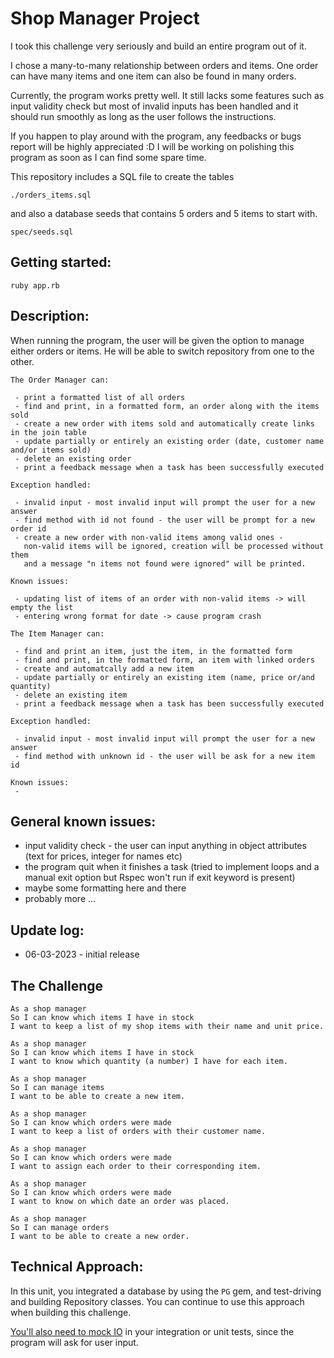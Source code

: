 Shop Manager Project
=================

I took this challenge very seriously and build an entire program out of it. 

I chose a many-to-many relationship between orders and items. One order can have many items and one item can also be found in many orders.

Currently, the program works pretty well. It still lacks some features such as input validity check but most of invalid inputs has been handled and it should run smoothly as long as the user follows the instructions.

If you happen to play around with the program, any feedbacks or bugs report will be highly appreciated :D I will be working on polishing this program as soon as I can find some spare time.

This repository includes a SQL file to create the tables
```
./orders_items.sql
```
and also a database seeds that contains 5 orders and 5 items to start with.
```
spec/seeds.sql
```

Getting started:
---------------
```
ruby app.rb
```

Description:
------------

When running the program, the user will be given the option to manage either orders or items. He will be able to switch repository from one to the other.

```
The Order Manager can:

 - print a formatted list of all orders
 - find and print, in a formatted form, an order along with the items sold
 - create a new order with items sold and automatically create links in the join table
 - update partially or entirely an existing order (date, customer name and/or items sold)
 - delete an existing order
 - print a feedback message when a task has been successfully executed

Exception handled:

 - invalid input - most invalid input will prompt the user for a new answer
 - find method with id not found - the user will be prompt for a new order id
 - create a new order with non-valid items among valid ones - 
   non-valid items will be ignored, creation will be processed without them
   and a message "n items not found were ignored" will be printed.
 
Known issues:

 - updating list of items of an order with non-valid items -> will empty the list
 - entering wrong format for date -> cause program crash
```
```
The Item Manager can:

 - find and print an item, just the item, in the formatted form
 - find and print, in the formatted form, an item with linked orders
 - create and automatcally add a new item
 - update partially or entirely an existing item (name, price or/and quantity)
 - delete an existing item
 - print a feedback message when a task has been successfully executed
 
Exception handled:
 
 - invalid input - most invalid input will prompt the user for a new answer
 - find method with unknown id - the user will be ask for a new item id
 
Known issues:
 -
```

General known issues:
--------------------
 
 - input validity check - the user can input anything in object attributes (text for prices, integer for names etc)
 - the program quit when it finishes a task 
   (tried to implement loops and a manual exit option but Rspec won't run if exit keyword is present)
 - maybe some formatting here and there
 - probably more ...
 
Update log:
----------
 - 06-03-2023 - initial release

The Challenge
-------------

```
As a shop manager
So I can know which items I have in stock
I want to keep a list of my shop items with their name and unit price.

As a shop manager
So I can know which items I have in stock
I want to know which quantity (a number) I have for each item.

As a shop manager
So I can manage items
I want to be able to create a new item.

As a shop manager
So I can know which orders were made
I want to keep a list of orders with their customer name.

As a shop manager
So I can know which orders were made
I want to assign each order to their corresponding item.

As a shop manager
So I can know which orders were made
I want to know on which date an order was placed. 

As a shop manager
So I can manage orders
I want to be able to create a new order.
```

Technical Approach:
------------------

In this unit, you integrated a database by using the `PG` gem, and test-driving and building Repository classes. You can continue to use this approach when building this challenge.

[You'll also need to mock IO](https://github.com/makersacademy/golden-square/blob/main/mocking_bites/05_unit_testing_terminal_io_bite.md) in your integration or unit tests, since the program will ask for user input.
